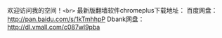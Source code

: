 欢迎访问我的空间！`<br>`
最新版翻墙软件chromeplus下载地址：
百度网盘：http://pan.baidu.com/s/1kTmhhpP
Dbank网盘：http://dl.vmall.com/c087wl9pba



